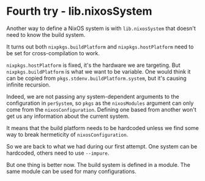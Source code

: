 # Fourth try - lib.nixosSystem

Another way to define a NixOS system is with `lib.nixosSystem` that doesn't
need to know the build system.

It turns out both `nixpkgs.buildPlatform` and `nixpkgs.hostPlatform` need to be
set for cross-compilation to work.

`nixpkgs.hostPlatform` is fixed, it's the hardware we are targeting. But
`nixpkgs.buildPlatform` is what we want to be variable. One would think it can
be copied from `pkgs.stdenv.buildPlatform.system`, but it's causing infinite
recursion.

Indeed, we are not passing any system-dependent arguments to the configuration
in `perSystem`, so `pkgs` as the `nixosModules` argument can only come from the
`nixosConfiguration`. Defining one based from another won't get us any
information about the current system.

It means that the build platform needs to be hardcoded unless we find some way
to break hermeticity of `nixosConfiguration`.

So we are back to what we had during our first attempt. One system can be
hardcoded, others need to use `--impure`.

But one thing is better now. The build system is defined in a module. The same
module can be used for many configurations.
